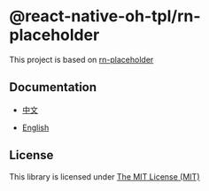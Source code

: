 # @react-native-oh-tpl/rn-placeholder

This project is based on [rn-placeholder](https://github.com/mfrachet/rn-placeholder)

## Documentation

- [中文](https://gitee.com/react-native-oh-library/usage-docs/blob/master/zh-cn/rn-placeholder.md)

- [English](https://gitee.com/react-native-oh-library/usage-docs/blob/master/en/rn-placeholder.md)

## License

This library is licensed under [The MIT License (MIT)](https://github.com/mfrachet/rn-placeholder/blob/master/LICENSE.md)
